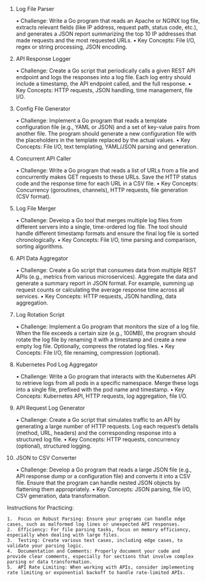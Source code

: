 1. Log File Parser

	•	Challenge: Write a Go program that reads an Apache or NGINX log file, extracts relevant fields (like IP address, request path, status code, etc.), and generates a JSON report summarizing the top 10 IP addresses that made requests and the most requested URLs.
	•	Key Concepts: File I/O, regex or string processing, JSON encoding.

2. API Response Logger

	•	Challenge: Create a Go script that periodically calls a given REST API endpoint and logs the responses into a log file. Each log entry should include a timestamp, the API endpoint called, and the full response.
	•	Key Concepts: HTTP requests, JSON handling, time management, file I/O.

3. Config File Generator

	•	Challenge: Implement a Go program that reads a template configuration file (e.g., YAML or JSON) and a set of key-value pairs from another file. The program should generate a new configuration file with the placeholders in the template replaced by the actual values.
	•	Key Concepts: File I/O, text templating, YAML/JSON parsing and generation.

4. Concurrent API Caller

	•	Challenge: Write a Go program that reads a list of URLs from a file and concurrently makes GET requests to these URLs. Save the HTTP status code and the response time for each URL in a CSV file.
	•	Key Concepts: Concurrency (goroutines, channels), HTTP requests, file generation (CSV format).

5. Log File Merger

	•	Challenge: Develop a Go tool that merges multiple log files from different servers into a single, time-ordered log file. The tool should handle different timestamp formats and ensure the final log file is sorted chronologically.
	•	Key Concepts: File I/O, time parsing and comparison, sorting algorithms.

6. API Data Aggregator

	•	Challenge: Create a Go script that consumes data from multiple REST APIs (e.g., metrics from various microservices). Aggregate the data and generate a summary report in JSON format. For example, summing up request counts or calculating the average response time across all services.
	•	Key Concepts: HTTP requests, JSON handling, data aggregation.

7. Log Rotation Script

	•	Challenge: Implement a Go program that monitors the size of a log file. When the file exceeds a certain size (e.g., 100MB), the program should rotate the log file by renaming it with a timestamp and create a new empty log file. Optionally, compress the rotated log files.
	•	Key Concepts: File I/O, file renaming, compression (optional).

8. Kubernetes Pod Log Aggregator

	•	Challenge: Write a Go program that interacts with the Kubernetes API to retrieve logs from all pods in a specific namespace. Merge these logs into a single file, prefixed with the pod name and timestamp.
	•	Key Concepts: Kubernetes API, HTTP requests, log aggregation, file I/O.

9. API Request Log Generator

	•	Challenge: Create a Go script that simulates traffic to an API by generating a large number of HTTP requests. Log each request’s details (method, URL, headers) and the corresponding response into a structured log file.
	•	Key Concepts: HTTP requests, concurrency (optional), structured logging.

10. JSON to CSV Converter

	•	Challenge: Develop a Go program that reads a large JSON file (e.g., API response dump or a configuration file) and converts it into a CSV file. Ensure that the program can handle nested JSON objects by flattening them appropriately.
	•	Key Concepts: JSON parsing, file I/O, CSV generation, data transformation.

Instructions for Practicing:

	1.	Focus on Robust Parsing: Ensure your programs can handle edge cases, such as malformed log lines or unexpected API responses.
	2.	Efficiency: For file parsing tasks, focus on memory efficiency, especially when dealing with large files.
	3.	Testing: Create various test cases, including edge cases, to validate your parsing logic.
	4.	Documentation and Comments: Properly document your code and provide clear comments, especially for sections that involve complex parsing or data transformation.
	5.	API Rate Limiting: When working with APIs, consider implementing rate limiting or exponential backoff to handle rate-limited APIs.

